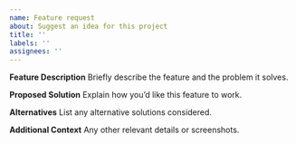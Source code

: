 ```yaml
---
name: Feature request
about: Suggest an idea for this project
title: ''
labels: ''
assignees: ''
---
```


**Feature Description**
Briefly describe the feature and the problem it solves.

**Proposed Solution**
Explain how you’d like this feature to work.

**Alternatives**
List any alternative solutions considered.

**Additional Context**
Any other relevant details or screenshots.
